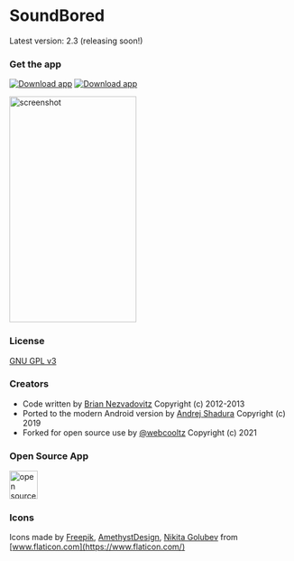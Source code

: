SoundBored
=================================

Latest version: 2.3 (releasing soon!)

### Get the app
[![Download app](https://github.com/webcooltz/soundbored/blob/master/pictures/googleplay.png?raw=true)](https://play.google.com/store/apps/details?id=soundbored2.reborn)
[![Download app](https://github.com/webcooltz/soundbored/blob/master/pictures/fdroid.png)](https://f-droid.org/en/packages/soundbored2.reborn/)


<img src="https://github.com/webcooltz/soundbored/blob/master/pictures/screen-cap2.png" alt="screenshot" width="225" height="400">

### License

[GNU GPL v3](https://www.gnu.org/licenses/gpl-3.0.en.html)

### Creators

* Code written by [Brian Nezvadovitz](https://github.com/brinez) Copyright (c) 2012-2013
* Ported to the modern Android version by [Andrej Shadura](https://github.com/andrewshadura) Copyright (c) 2019
* Forked for open source use by [@webcooltz](https://github.com/webcooltz) Copyright (c) 2021

### Open Source App

[<img src="https://github.com/webcooltz/soundbored/blob/master/pictures/opensource.png" alt="open source" width="50" height="50">](https://opensource.org/)

### Icons

Icons made by [Freepik](https://www.freepik.com), [AmethystDesign](https://www.flaticon.com/authors/amethystdesign), [Nikita Golubev](https://www.flaticon.com/authors/nikita-golubev) from [www.flaticon.com](https://www.flaticon.com/)
